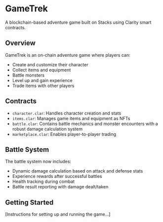 # GameTrek
A blockchain-based adventure game built on Stacks using Clarity smart contracts.

## Overview
GameTrek is an on-chain adventure game where players can:
- Create and customize their character
- Collect items and equipment
- Battle monsters
- Level up and gain experience
- Trade items with other players

## Contracts
- `character.clar`: Handles character creation and stats
- `items.clar`: Manages game items and equipment as NFTs
- `battle.clar`: Contains battle mechanics and monster encounters with a robust damage calculation system
- `marketplace.clar`: Enables player-to-player trading

## Battle System
The battle system now includes:
- Dynamic damage calculation based on attack and defense stats
- Experience rewards after successful battles
- Health tracking during combat
- Battle result reporting with damage dealt/taken

## Getting Started
[Instructions for setting up and running the game...]
